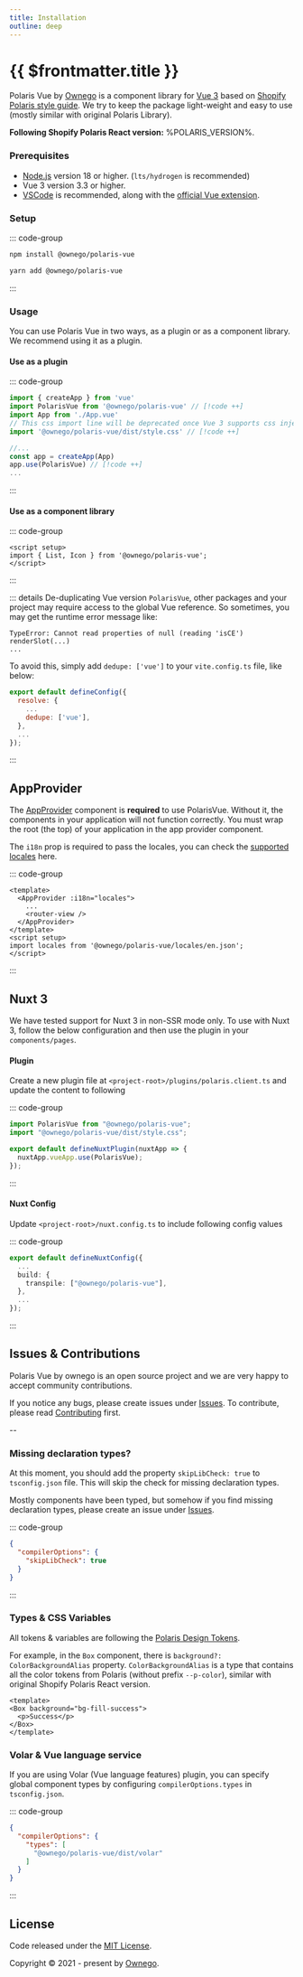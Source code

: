 ```yaml
---
title: Installation
outline: deep
---
```


# {{ $frontmatter.title }}

Polaris Vue by [Ownego](https://ownego.com?utm_source=polaris-vue&utm_medium=referral&utm_campaign=website) is a component library for [Vue 3](https://vuejs.org) based on [Shopify Polaris style guide](https://polaris.shopify.com). We try to keep the package light-weight and easy to use (mostly similar with original Polaris Library).

**Following Shopify Polaris React version:** %POLARIS_VERSION%.

### Prerequisites

- [Node.js](https://nodejs.org/) version 18 or higher. (`lts/hydrogen` is recommended)
- Vue 3 version 3.3 or higher.
- [VSCode](https://code.visualstudio.com/) is recommended, along with the [official Vue extension](https://marketplace.visualstudio.com/items?itemName=Vue.volar).

### Setup

::: code-group
```bash [npm]
npm install @ownego/polaris-vue
```
```bash [yarn]
yarn add @ownego/polaris-vue
```
:::

### Usage

You can use Polaris Vue in two ways, as a plugin or as a component library. We recommend using it as a plugin.

#### Use as a plugin

::: code-group
```js [main.js]
import { createApp } from 'vue'
import PolarisVue from '@ownego/polaris-vue' // [!code ++]
import App from './App.vue'
// This css import line will be deprecated once Vue 3 supports css injections.
import '@ownego/polaris-vue/dist/style.css' // [!code ++]

//...
const app = createApp(App)
app.use(PolarisVue) // [!code ++]
...
```
:::

#### Use as a component library

::: code-group
```vue [Component.vue]
<script setup>
import { List, Icon } from '@ownego/polaris-vue';
</script>
```
:::

::: details De-duplicating Vue version
`PolarisVue`, other packages and your project may require access to the global Vue reference. So sometimes, you may get the runtime error message like:

```
TypeError: Cannot read properties of null (reading 'isCE')
renderSlot(...)
...
```

To avoid this, simply add `dedupe: ['vue']` to your `vite.config.ts` file, like below:

```js
export default defineConfig({
  resolve: {
    ...
    dedupe: ['vue'],
  },
  ...
});
```
:::

## AppProvider

The [AppProvider](/components/AppProvider) component is **required** to use PolarisVue. Without it, the components in your application will not function correctly. You must wrap the root (the top) of your application in the app provider component.

The `i18n` prop is required to pass the locales, you can check the [supported locales](/utilities#locales) here.

::: code-group
```vue [App.vue]
<template>
  <AppProvider :i18n="locales">
    ...
    <router-view />
  </AppProvider>
</template>
<script setup>
import locales from '@ownego/polaris-vue/locales/en.json';
</script>
```
:::

## Nuxt 3

We have tested support for Nuxt 3 in non-SSR mode only. To use with Nuxt 3, follow the below configuration and then use the plugin in your `components/pages`.

#### Plugin

Create a new plugin file at `<project-root>/plugins/polaris.client.ts` and update the content to following

::: code-group
```ts [polaris.client.ts]
import PolarisVue from "@ownego/polaris-vue";
import "@ownego/polaris-vue/dist/style.css";

export default defineNuxtPlugin(nuxtApp => {
  nuxtApp.vueApp.use(PolarisVue);
});
```
:::

#### Nuxt Config

Update `<project-root>/nuxt.config.ts` to include following config values

::: code-group
```ts [nuxt.config.ts]
export default defineNuxtConfig({
  ...
  build: {
    transpile: ["@ownego/polaris-vue"],
  },
  ...
});
```
:::

## Issues & Contributions

Polaris Vue by ownego is an open source project and we are very happy to accept community contributions.

If you notice any bugs, please create issues under [Issues](https://github.com/ownego/polaris-vue/issues).
To contribute, please read [Contributing](/contributing) first.

--

###  Missing declaration types?

At this moment, you should add the property `skipLibCheck: true` to `tsconfig.json` file. This will skip the check for missing declaration types.

Mostly components have been typed, but somehow if you find missing declaration types, please create an issue under [Issues](https://github.com/ownego/polaris-vue/issues).

::: code-group
```json [tsconfig.json]
{
  "compilerOptions": {
    "skipLibCheck": true
  }
}
```
:::

### Types & CSS Variables

All tokens & variables are following the [Polaris Design Tokens](https://polaris.shopify.com/tokens/color).

For example, in the `Box` component, there is `background?: ColorBackgroundAlias` property.
`ColorBackgroundAlias` is a type that contains all the color tokens from Polaris (without prefix `--p-color`), similar with original Shopify Polaris React version.

```vue
<template>
<Box background="bg-fill-success">
  <p>Success</p>
</Box>
</template>
```

### Volar & Vue language service

If you are using Volar (Vue language features) plugin, you can specify global component types by configuring `compilerOptions.types` in `tsconfig.json`.

::: code-group
```json [tsconfig.json]
{
  "compilerOptions": {
    "types": [
      "@ownego/polaris-vue/dist/volar"
    ]
  }
}
```
:::

## License

Code released under the [MIT License](https://github.com/ownego/polaris-vue/blob/master/LICENSE).

Copyright &copy; 2021 - present by [Ownego](https://ownego.com?utm_source=polaris-vue&utm_medium=referral&utm_campaign=website).
